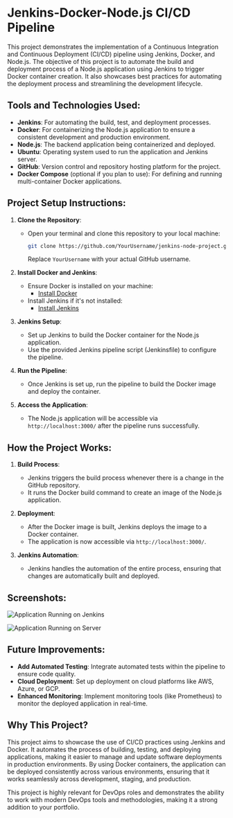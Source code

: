 # Jenkins-Docker-Node.js CI/CD Pipeline

This project demonstrates the implementation of a Continuous Integration and Continuous Deployment (CI/CD) pipeline using Jenkins, Docker, and Node.js. The objective of this project is to automate the build and deployment process of a Node.js application using Jenkins to trigger Docker container creation. It also showcases best practices for automating the deployment process and streamlining the development lifecycle.

## Tools and Technologies Used:
- **Jenkins**: For automating the build, test, and deployment processes.
- **Docker**: For containerizing the Node.js application to ensure a consistent development and production environment.
- **Node.js**: The backend application being containerized and deployed.
- **Ubuntu**: Operating system used to run the application and Jenkins server.
- **GitHub**: Version control and repository hosting platform for the project.
- **Docker Compose** (optional if you plan to use): For defining and running multi-container Docker applications.

## Project Setup Instructions:

1. **Clone the Repository**:
   - Open your terminal and clone this repository to your local machine:
     ```bash
     git clone https://github.com/YourUsername/jenkins-node-project.git
     ```
     Replace `YourUsername` with your actual GitHub username.

2. **Install Docker and Jenkins**:
   - Ensure Docker is installed on your machine:
     - [Install Docker](https://docs.docker.com/get-docker/)
   - Install Jenkins if it's not installed:
     - [Install Jenkins](https://www.jenkins.io/doc/book/installing/)
   
3. **Jenkins Setup**:
   - Set up Jenkins to build the Docker container for the Node.js application.
   - Use the provided Jenkins pipeline script (Jenkinsfile) to configure the pipeline.

4. **Run the Pipeline**:
   - Once Jenkins is set up, run the pipeline to build the Docker image and deploy the container.

5. **Access the Application**:
   - The Node.js application will be accessible via `http://localhost:3000/` after the pipeline runs successfully.

## How the Project Works:

1. **Build Process**:
   - Jenkins triggers the build process whenever there is a change in the GitHub repository.
   - It runs the Docker build command to create an image of the Node.js application.

2. **Deployment**:
   - After the Docker image is built, Jenkins deploys the image to a Docker container.
   - The application is now accessible via `http://localhost:3000/`.

3. **Jenkins Automation**:
   - Jenkins handles the automation of the entire process, ensuring that changes are automatically built and deployed.

## Screenshots:
![Application Running on Jenkins]([link-to-screenshot.png](https://github.com/RachnaMushuni/jenkins-node-project/blob/master/Screenshot%20from%202025-02-01%2004-24-07.png))

![Application Running on Server]([link-to-screenshot.png](https://github.com/RachnaMushuni/jenkins-node-project/blob/master/Screenshot%20from%202025-02-01%2004-24-07.png)](https://github.com/RachnaMushuni/jenkins-node-project/blob/master/Screenshot%20from%202025-02-01%2004-25-54.png))

## Future Improvements:
- **Add Automated Testing**: Integrate automated tests within the pipeline to ensure code quality.
- **Cloud Deployment**: Set up deployment on cloud platforms like AWS, Azure, or GCP.
- **Enhanced Monitoring**: Implement monitoring tools (like Prometheus) to monitor the deployed application in real-time.

## Why This Project?
This project aims to showcase the use of CI/CD practices using Jenkins and Docker. It automates the process of building, testing, and deploying applications, making it easier to manage and update software deployments in production environments. By using Docker containers, the application can be deployed consistently across various environments, ensuring that it works seamlessly across development, staging, and production.

This project is highly relevant for DevOps roles and demonstrates the ability to work with modern DevOps tools and methodologies, making it a strong addition to your portfolio.
